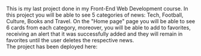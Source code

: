 This is my last project done in my Front-End Web Development course. In this project you will be able to see 5 categories of news: Tech, Football, Culture, Books and Travel. On the "Home page" page you will be able to see 6 cards from each category, moreover, you will be able to add to favorites, receiving an alert that it was successfully added and they will remain in favorites until the user deletes the respective news.                                    
The project has been deployed here: 

